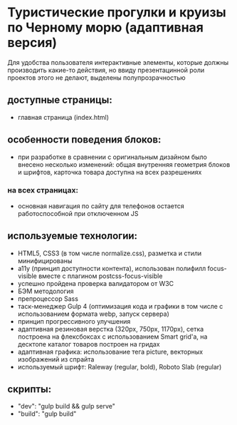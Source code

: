 # Туристические прогулки и круизы по Черному морю (адаптивная версия)
Для удобства пользователя интерактивные элементы, которые должны производить какие-то действия, но ввиду презентацинной роли проектов этого не делают, выделены полупрозрачностью

## доступные страницы:
- главная страница (index.html)

## особенности поведения блоков:
- при разработке в сравнении с оригинальным дизайном было внесено несколько изменений:
  общая внутренняя геометрия блоков и шрифтов, карточка товара доступна на всех разрешениях

### на всех страницах:
- основная навигация по сайту для телефонов остается работоспособной при отключенном JS

## используемые технологии:
- HTML5, CSS3 (в том числе normalize.css), разметка и стили минифицированы
- a11y (принцип доступности контента), использован полифилл focus-visible вместе с плагином postcss-focus-visible
- успешно пройдена проверка валидатором от W3C
- БЭМ методология
- препроцессор Sass
- таск-менеджер Gulp 4 (оптимизация кода и графики в том числе с использованием формата webp, запуск сервера)
- принцип прогрессивного улучшения
- адаптивная резиновая верстка (320px, 750px, 1170px), сетка построена на флексбоксах с использованием Smart grid'a, на десктопе каталог товаров построен на гридах
- адаптивная графика: использование тега picture, векторных изображений из спрайта
- используемый шрифт: Raleway (regular, bold), Roboto Slab (regular)

## скрипты:
- "dev": "gulp build && gulp serve"
- "build": "gulp build"
